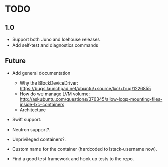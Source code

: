 # TODO

## 1.0

* Support both Juno and Icehouse releases
* Add self-test and diagnostics commands

## Future

* Add general documentation
  * Why the BlockDeviceDriver: https://bugs.launchpad.net/ubuntu/+source/lxc/+bug/1226855
  * How do we manage LVM volume: http://askubuntu.com/questions/376345/allow-loop-mounting-files-inside-lxc-containers
  * Architecture

* Swift support.
* Neutron support?.
* Unprivileged containers?.
* Custom name for the container (hardcoded to lstack-username now).
* Find a good test framework and hook up tests to the repo.
